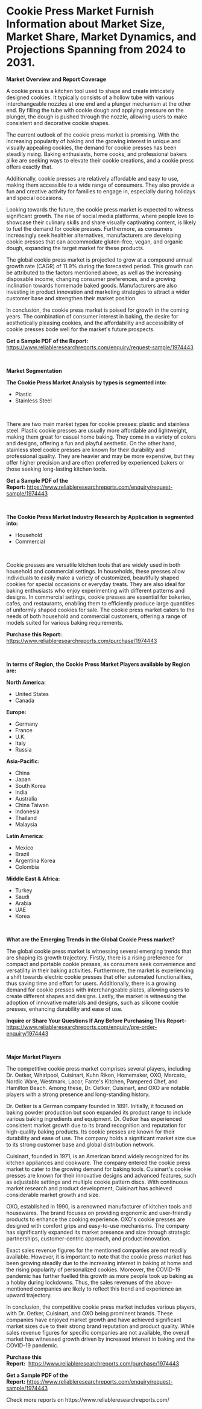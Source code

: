 <p><h1>Cookie Press Market Furnish Information about Market Size, Market Share, Market Dynamics, and Projections Spanning from 2024 to 2031.</h1></p><p><strong>Market Overview and Report Coverage</strong></p>
<p><p>A cookie press is a kitchen tool used to shape and create intricately designed cookies. It typically consists of a hollow tube with various interchangeable nozzles at one end and a plunger mechanism at the other end. By filling the tube with cookie dough and applying pressure on the plunger, the dough is pushed through the nozzle, allowing users to make consistent and decorative cookie shapes.</p><p>The current outlook of the cookie press market is promising. With the increasing popularity of baking and the growing interest in unique and visually appealing cookies, the demand for cookie presses has been steadily rising. Baking enthusiasts, home cooks, and professional bakers alike are seeking ways to elevate their cookie creations, and a cookie press offers exactly that.</p><p>Additionally, cookie presses are relatively affordable and easy to use, making them accessible to a wide range of consumers. They also provide a fun and creative activity for families to engage in, especially during holidays and special occasions.</p><p>Looking towards the future, the cookie press market is expected to witness significant growth. The rise of social media platforms, where people love to showcase their culinary skills and share visually captivating content, is likely to fuel the demand for cookie presses. Furthermore, as consumers increasingly seek healthier alternatives, manufacturers are developing cookie presses that can accommodate gluten-free, vegan, and organic dough, expanding the target market for these products.</p><p>The global cookie press market is projected to grow at a compound annual growth rate (CAGR) of 11.9% during the forecasted period. This growth can be attributed to the factors mentioned above, as well as the increasing disposable income, changing consumer preferences, and a growing inclination towards homemade baked goods. Manufacturers are also investing in product innovation and marketing strategies to attract a wider customer base and strengthen their market position.</p><p>In conclusion, the cookie press market is poised for growth in the coming years. The combination of consumer interest in baking, the desire for aesthetically pleasing cookies, and the affordability and accessibility of cookie presses bode well for the market's future prospects.</p></p>
<p><strong>Get a Sample PDF of the Report:</strong> <a href="https://www.reliableresearchreports.com/enquiry/request-sample/1974443">https://www.reliableresearchreports.com/enquiry/request-sample/1974443</a></p>
<p>&nbsp;</p>
<p><strong>Market Segmentation</strong></p>
<p><strong>The Cookie Press Market Analysis by types is segmented into:</strong></p>
<p><ul><li>Plastic</li><li>Stainless Steel</li></ul></p>
<p>&nbsp;</p>
<p><p>There are two main market types for cookie presses: plastic and stainless steel. Plastic cookie presses are usually more affordable and lightweight, making them great for casual home baking. They come in a variety of colors and designs, offering a fun and playful aesthetic. On the other hand, stainless steel cookie presses are known for their durability and professional quality. They are heavier and may be more expensive, but they offer higher precision and are often preferred by experienced bakers or those seeking long-lasting kitchen tools.</p></p>
<p><strong>Get a Sample PDF of the Report:</strong>&nbsp;<a href="https://www.reliableresearchreports.com/enquiry/request-sample/1974443">https://www.reliableresearchreports.com/enquiry/request-sample/1974443</a></p>
<p>&nbsp;</p>
<p><strong>The Cookie Press Market Industry Research by Application is segmented into:</strong></p>
<p><ul><li>Household</li><li>Commercial</li></ul></p>
<p>&nbsp;</p>
<p><p>Cookie presses are versatile kitchen tools that are widely used in both household and commercial settings. In households, these presses allow individuals to easily make a variety of customized, beautifully shaped cookies for special occasions or everyday treats. They are also ideal for baking enthusiasts who enjoy experimenting with different patterns and designs. In commercial settings, cookie presses are essential for bakeries, cafes, and restaurants, enabling them to efficiently produce large quantities of uniformly shaped cookies for sale. The cookie press market caters to the needs of both household and commercial customers, offering a range of models suited for various baking requirements.</p></p>
<p><strong>Purchase this Report:</strong>&nbsp; <a href="https://www.reliableresearchreports.com/purchase/1974443">https://www.reliableresearchreports.com/purchase/1974443</a></p>
<p>&nbsp;</p>
<p><strong>In terms of Region, the Cookie Press Market Players available by Region are:</strong></p>
<p>
    <p> <strong> North America: </strong>
        <ul>
            <li>United States</li>
            <li>Canada</li>
        </ul>
        </p> 
    <p> <strong> Europe: </strong>
        <ul>
            <li>Germany</li>
            <li>France</li>
            <li>U.K.</li>
            <li>Italy</li>
            <li>Russia</li>
        </ul>
        </p> 
    <p> <strong> Asia-Pacific: </strong>
        <ul>
            <li>China</li>
            <li>Japan</li>
            <li>South Korea</li>
            <li>India</li>
            <li>Australia</li>
            <li>China Taiwan</li>
            <li>Indonesia</li>
            <li>Thailand</li>
            <li>Malaysia</li>
        </ul>
        </p> 
    <p> <strong> Latin America: </strong>
        <ul>
            <li>Mexico</li>
            <li>Brazil</li>
            <li>Argentina Korea</li>
            <li>Colombia</li>
        </ul>
        </p> 
    <p> <strong> Middle East & Africa: </strong>
        <ul>
            <li>Turkey</li>
            <li>Saudi</li>
            <li>Arabia</li>
            <li>UAE</li>
            <li>Korea</li>
        </ul>
    </p>
    </p>
<p>&nbsp;</p>
<p><strong>What are the Emerging Trends in the Global Cookie Press market?</strong></p>
<p><p>The global cookie press market is witnessing several emerging trends that are shaping its growth trajectory. Firstly, there is a rising preference for compact and portable cookie presses, as consumers seek convenience and versatility in their baking activities. Furthermore, the market is experiencing a shift towards electric cookie presses that offer automated functionalities, thus saving time and effort for users. Additionally, there is a growing demand for cookie presses with interchangeable plates, allowing users to create different shapes and designs. Lastly, the market is witnessing the adoption of innovative materials and designs, such as silicone cookie presses, enhancing durability and ease of use.</p></p>
<p><strong>Inquire or Share Your Questions If Any Before Purchasing This Report</strong>- <a href="https://www.reliableresearchreports.com/enquiry/pre-order-enquiry/1974443">https://www.reliableresearchreports.com/enquiry/pre-order-enquiry/1974443</a></p>
<p>&nbsp;</p>
<p><strong>Major Market Players</strong></p>
<p><p>The competitive cookie press market comprises several players, including Dr. Oetker, Whirlpool, Cuisinart, Kuhn Rikon, Homemaker, OXO, Marcato, Nordic Ware, Westmark, Lacor, Fante's Kitchen, Pampered Chef, and Hamilton Beach. Among these, Dr. Oetker, Cuisinart, and OXO are notable players with a strong presence and long-standing history.</p><p>Dr. Oetker is a German company founded in 1891. Initially, it focused on baking powder production but soon expanded its product range to include various baking ingredients and equipment. Dr. Oetker has experienced consistent market growth due to its brand recognition and reputation for high-quality baking products. Its cookie presses are known for their durability and ease of use. The company holds a significant market size due to its strong customer base and global distribution network.</p><p>Cuisinart, founded in 1971, is an American brand widely recognized for its kitchen appliances and cookware. The company entered the cookie press market to cater to the growing demand for baking tools. Cuisinart's cookie presses are known for their innovative designs and advanced features, such as adjustable settings and multiple cookie pattern discs. With continuous market research and product development, Cuisinart has achieved considerable market growth and size.</p><p>OXO, established in 1990, is a renowned manufacturer of kitchen tools and housewares. The brand focuses on providing ergonomic and user-friendly products to enhance the cooking experience. OXO's cookie presses are designed with comfort grips and easy-to-use mechanisms. The company has significantly expanded its market presence and size through strategic partnerships, customer-centric approach, and product innovation.</p><p>Exact sales revenue figures for the mentioned companies are not readily available. However, it is important to note that the cookie press market has been growing steadily due to the increasing interest in baking at home and the rising popularity of personalized cookies. Moreover, the COVID-19 pandemic has further fuelled this growth as more people took up baking as a hobby during lockdowns. Thus, the sales revenues of the above-mentioned companies are likely to reflect this trend and experience an upward trajectory.</p><p>In conclusion, the competitive cookie press market includes various players, with Dr. Oetker, Cuisinart, and OXO being prominent brands. These companies have enjoyed market growth and have achieved significant market sizes due to their strong brand reputation and product quality. While sales revenue figures for specific companies are not available, the overall market has witnessed growth driven by increased interest in baking and the COVID-19 pandemic.</p></p>
<p><strong>Purchase this Report:</strong>&nbsp;&nbsp;<a href="https://www.reliableresearchreports.com/purchase/1974443">https://www.reliableresearchreports.com/purchase/1974443</a></p>
<p></p>
<p><strong>Get a Sample PDF of the Report:</strong>&nbsp;<a href="https://www.reliableresearchreports.com/enquiry/request-sample/1974443">https://www.reliableresearchreports.com/enquiry/request-sample/1974443</a></p>
<p>Check more reports on https://www.reliableresearchreports.com/</p>